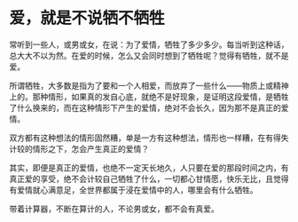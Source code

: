 # 爱，就是不说牺不牺牲

常听到一些人，或男或女，在说：为了爱情，牺牲了多少多少。每当听到这种话，总大大不以为然。在爱的时候，怎么又会同时想到了牺牲呢？觉得有牺牲，就不是爱。 

所谓牺牲，大多数是指为了要和一个人相爱，而放弃了一些什么——物质上或精神上的。那种情形，如果真的发自心底，就绝不是好现象，是证明这段爱情，是牺牲了什么换来的，而在这种情形下产生的爱情，绝对不会长久，因为那不是真正的爱情。 

双方都有这种想法的情形固然糟，单是一方有这种想法，情形也一样糟，在有得失计较的情形之下，怎会产生真正的爱情？ 

其实，即便是真正的爱情，也绝不一定天长地久，人只要在爱的那段时间之内，有真正爱的享受，绝不会计较自己牺牲了什么，一切都心甘情愿，快乐无比，且觉得有爱情就心满意足，全世界都属于浸在爱情中的人，哪里会有什么牺牲。 

带着计算器，不断在算计的人，不论男或女，都不会有真爱。